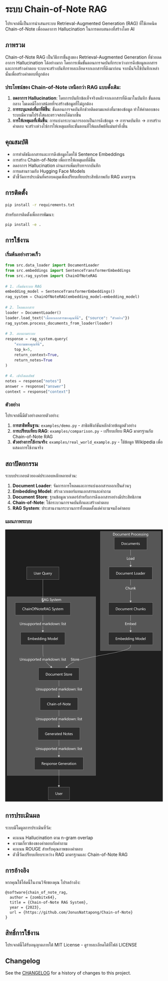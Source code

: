 # ระบบ Chain-of-Note RAG

โปรเจกต์นี้เป็นการนำเสนอระบบ Retrieval-Augmented Generation (RAG) ที่ใช้เทคนิค Chain-of-Note เพื่อลดอาการ Hallucination ในการตอบสนองที่สร้างโดย AI

## ภาพรวม

Chain-of-Note RAG เป็นวิธีการขั้นสูงของ Retrieval-Augmented Generation ที่ช่วยลดอาการ Hallucination ได้อย่างมาก โดยการเพิ่มขั้นตอนการจดบันทึกระหว่างการดึงข้อมูลเอกสารและการสร้างคำตอบ ระบบจะสร้างบันทึกรายละเอียดจากเอกสารที่ดึงมาก่อน จากนั้นจึงใช้บันทึกเหล่านั้นเพื่อสร้างคำตอบที่ถูกต้อง

### ประโยชน์ของ Chain-of-Note เหนือกว่า RAG แบบดั้งเดิม:

1.  **ลดอาการ Hallucination**: โดยการบันทึกข้อเท็จจริงหลักจากเอกสารที่ดึงมาในบันทึก ขั้นตอนกลาง โมเดลมีโอกาสน้อยที่จะสร้างข้อมูลที่ไม่ถูกต้อง
2.  **การระบุแหล่งที่มาที่ดีขึ้น**: ขั้นตอนการจดบันทึกช่วยติดตามแหล่งที่มาของข้อมูล ทำให้คำตอบของระบบมีความโปร่งใสและตรวจสอบได้มากขึ้น
3.  **การให้เหตุผลที่เพิ่มขึ้น**: การแบ่งกระบวนการออกเป็นการดึงข้อมูล → การจดบันทึก → การสร้างคำตอบ จะสร้างห่วงโซ่การให้เหตุผลทีละขั้นตอนที่ให้ผลลัพธ์ที่แม่นยำยิ่งขึ้น

## คุณสมบัติ

-   การทำดัชนีเอกสารและการดึงข้อมูลโดยใช้ Sentence Embeddings
-   การสร้าง Chain-of-Note เพื่อการให้เหตุผลที่ดีขึ้น
-   ลดอาการ Hallucination ผ่านการเพิ่มบริบทจากบันทึก
-   การผสานรวมกับ Hugging Face Models
-   ตัวชี้วัดการประเมินที่ครอบคลุมเพื่อเปรียบเทียบประสิทธิภาพกับ RAG มาตรฐาน

## การติดตั้ง

```bash
pip install -r requirements.txt
```

สำหรับการติดตั้งเพื่อการพัฒนา:

```bash
pip install -e .
```

## การใช้งาน

### เริ่มต้นอย่างรวดเร็ว

```python
from src.data_loader import DocumentLoader
from src.embeddings import SentenceTransformerEmbeddings
from src.rag_system import ChainOfNoteRAG

# 1. เริ่มต้นระบบ RAG
embedding_model = SentenceTransformerEmbeddings()
rag_system = ChainOfNoteRAG(embedding_model=embedding_model)

# 2. โหลดเอกสาร
loader = DocumentLoader()
loader.load_text("เนื้อหาเอกสารของคุณที่นี่", {"source": "ตัวอย่าง"})
rag_system.process_documents_from_loader(loader)

# 3. สอบถามระบบ
response = rag_system.query(
    "คำถามของคุณที่นี่",
    top_k=5,
    return_context=True,
    return_notes=True
)

# 4. เข้าถึงผลลัพธ์
notes = response["notes"]
answer = response["answer"]
context = response["context"]
```

### ตัวอย่าง

โปรเจกต์นี้มีตัวอย่างหลายตัวอย่าง:

1.  **การสาธิตพื้นฐาน**: `examples/demo.py` - สาธิตฟังก์ชันหลักด้วยข้อมูลตัวอย่าง
2.  **การเปรียบเทียบ RAG**: `examples/comparison.py` - เปรียบเทียบ RAG มาตรฐานกับ Chain-of-Note RAG
3.  **ตัวอย่างการใช้งานจริง**: `examples/real_world_example.py` - ใช้ข้อมูล Wikipedia เพื่อแสดงการใช้งานจริง

## สถาปัตยกรรม

ระบบประกอบด้วยองค์ประกอบหลักหลายส่วน:

1.  **Document Loader**: จัดการการโหลดและการแบ่งเอกสารออกเป็นส่วนๆ
2.  **Embedding Model**: สร้างเวกเตอร์แทนเอกสารและคำถาม
3.  **Document Store**: ฐานข้อมูลเวกเตอร์สำหรับการดึงเอกสารอย่างมีประสิทธิภาพ
4.  **Chain-of-Note**: ใช้กระบวนการจดบันทึกและสร้างคำตอบ
5.  **RAG System**: ประสานงานกระบวนการทั้งหมดตั้งแต่คำถามจนถึงคำตอบ

### แผนภาพระบบ

![แผนภาพระบบ](public/diagram.png)

## การประเมินผล

ระบบมีโมดูลการประเมินที่วัด:

-   คะแนน Hallucination ตาม n-gram overlap
-   ความเกี่ยวข้องของคำตอบกับคำถาม
-   คะแนน ROUGE สำหรับคุณภาพของคำตอบ
-   ตัวชี้วัดเปรียบเทียบระหว่าง RAG มาตรฐานและ Chain-of-Note RAG

## การอ้างอิง

หากคุณใช้โค้ดนี้ในงานวิจัยของคุณ โปรดอ้างอิง:

```
@software{chain_of_note_rag,
  author = {zombitx64},
  title = {Chain-of-Note RAG System},
  year = {2023},
  url = {https://github.com/JonusNattapong/Chain-of-Note}
}
```

## สิทธิ์การใช้งาน

โปรเจกต์นี้ได้รับอนุญาตภายใต้ MIT License - ดูรายละเอียดได้ที่ไฟล์ LICENSE

## Changelog

See the [CHANGELOG](docs/CHANGELOG.md) for a history of changes to this project.
